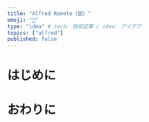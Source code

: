 ```yaml
---
title: "Alfred Remote（仮）"
emoji: "📶"
type: "idea" # tech: 技術記事 / idea: アイデア
topics: ["alfred"]
published: false
---
```


# はじめに

# おわりに